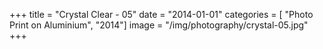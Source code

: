 +++
title = "Crystal Clear - 05"
date = "2014-01-01"
categories = [ "Photo Print on Aluminium", "2014"]
image = "/img/photography/crystal-05.jpg"
+++

